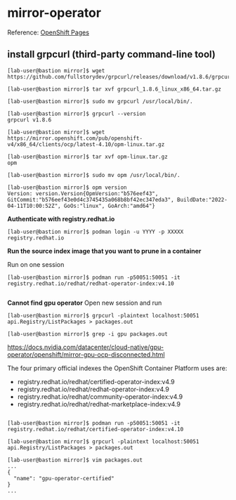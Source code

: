 # mirror-operator

Reference:
[OpenShift Pages](https://docs.openshift.com/container-platform/4.10/operators/admin/olm-restricted-networks.html)

## install grpcurl (third-party command-line tool)

```
[lab-user@bastion mirror]$ wget https://github.com/fullstorydev/grpcurl/releases/download/v1.8.6/grpcurl_1.8.6_linux_x86_64.tar.gz

[lab-user@bastion mirror]$ tar xvf grpcurl_1.8.6_linux_x86_64.tar.gz 

[lab-user@bastion mirror]$ sudo mv grpcurl /usr/local/bin/.

[lab-user@bastion mirror]$ grpcurl --version
grpcurl v1.8.6

[lab-user@bastion mirror]$ wget https://mirror.openshift.com/pub/openshift-v4/x86_64/clients/ocp/latest-4.10/opm-linux.tar.gz

[lab-user@bastion mirror]$ tar xvf opm-linux.tar.gz
opm

[lab-user@bastion mirror]$ sudo mv opm /usr/local/bin/.

[lab-user@bastion mirror]$ opm version
Version: version.Version{OpmVersion:"b576eef43", GitCommit:"b576eef43e0d4c3745435a068b8bf42ec347eda3", BuildDate:"2022-04-11T10:00:52Z", GoOs:"linux", GoArch:"amd64"}

```

**Authenticate with registry.redhat.io**

```
[lab-user@bastion mirror]$ podman login -u YYYY -p XXXXX registry.redhat.io

```

**Run the source index image that you want to prune in a container**

Run on one session

```
[lab-user@bastion mirror]$ podman run -p50051:50051 -it registry.redhat.io/redhat/redhat-operator-index:v4.10


```

**Cannot find gpu operator**
Open new session and run
```
[lab-user@bastion mirror]$ grpcurl -plaintext localhost:50051 api.Registry/ListPackages > packages.out

[lab-user@bastion mirror]$ grep -i gpu packages.out 

```

https://docs.nvidia.com/datacenter/cloud-native/gpu-operator/openshift/mirror-gpu-ocp-disconnected.html

The four primary official indexes the OpenShift Container Platform uses are:

- registry.redhat.io/redhat/certified-operator-index:v4.9
- registry.redhat.io/redhat/redhat-operator-index:v4.9
- registry.redhat.io/redhat/community-operator-index:v4.9
- registry.redhat.io/redhat/redhat-marketplace-index:v4.9

```

[lab-user@bastion mirror]$ podman run -p50051:50051 -it registry.redhat.io/redhat/certified-operator-index:v4.10

```

```
[lab-user@bastion mirror]$ grpcurl -plaintext localhost:50051 api.Registry/ListPackages > packages.out

[lab-user@bastion mirror]$ vim packages.out
...
{
  "name": "gpu-operator-certified"
}
...


```

